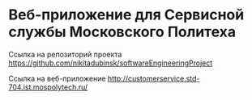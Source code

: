 # Веб-приложение для Сервисной службы Московского Политеха

Ссылка на репозиторий проекта
https://github.com/nikitadubinsk/softwareEngineeringProject

Ссылка на веб-приложение
http://customerservice.std-704.ist.mospolytech.ru/

 

